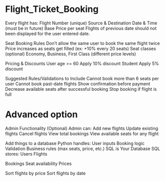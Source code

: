 # Flight_Ticket_Booking
Every flight has:
    Flight Number (unique)
    Source & Destination
    Date & Time (must be in future)
    Base Price per seat
    Flights of previous date should not been displayed for the user entered date.


Seat Booking Rules
    Don’t allow the same user to book the same flight twice
    Price increases as seats get filled (ex: +10% every 20 seats)
    Seat classes (optional)	Economy, Business, First Class (different price levels)

Pricing & Discounts
    User age >= 60	Apply 10% discount
    Student Apply 5% discount

Suggested Rules/Validations to Include
    Cannot book more than 6 seats per user
    Cannot book past-date flights
    Show confirmation before payment
    Decrease available seats after successful booking
    Stop booking if flight is full




# Advanced option 
Admin Functionality (Optional)
    Admin can:
    Add new flights
    Update existing flights
    Cancel flights
    View total bookings
    View available seats for any flight



Add things to a database 
    Python handles:
        User inputs
        Booking logic
        Validation
        Business rules (max seats, price, etc.)
    SQL is Your Database
        SQL stores:
        Users
        Flights

Bookings
    Seat availability
    Prices


Sort flights by price
Sort flights by date